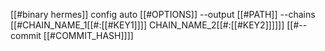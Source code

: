 [[#binary hermes]] config auto [[#OPTIONS]] --output [[#PATH]] --chains [[#CHAIN_NAME_1[[#:[[#KEY1]]]] CHAIN_NAME_2[[#:[[#KEY2]]]]]] [[#--commit [[#COMMIT_HASH]]]]
